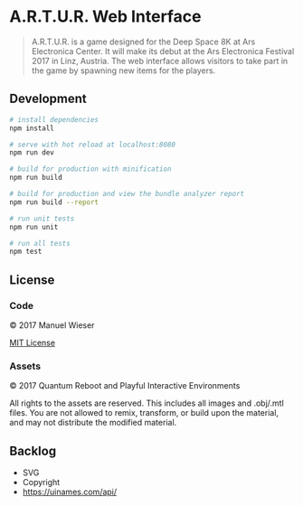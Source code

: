 # A.R.T.U.R. Web Interface

> A.R.T.U.R. is a game designed for the Deep Space 8K at Ars Electronica Center. It will make its debut at the Ars Electronica Festival 2017 in Linz, Austria. The web interface allows visitors to take part in the game by spawning new items for the players.

## Development

``` bash
# install dependencies
npm install

# serve with hot reload at localhost:8080
npm run dev

# build for production with minification
npm run build

# build for production and view the bundle analyzer report
npm run build --report

# run unit tests
npm run unit

# run all tests
npm test
```

## License

### Code

© 2017 Manuel Wieser

[MIT License](LICENSE)

### Assets

© 2017 Quantum Reboot and Playful Interactive Environments

All rights to the assets are reserved. This includes all images and .obj/.mtl files. You are not allowed to remix, transform, or build upon the material, and may not distribute the modified material.

## Backlog

* SVG
* Copyright
* https://uinames.com/api/
